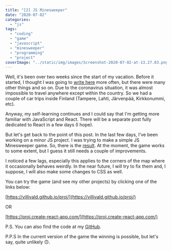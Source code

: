 ```yaml
---
title: "[2] JS Minesweeper"
date: "2020-07-02"
categories:
  - "js"
tags:
  - "coding"
  - "game"
  - "javascript"
  - "minesweeper"
  - "programming"
  - "project"
coverImage: "../static/img/images/Screenshot-2020-07-02-at-13.27.03.png"
---
```


Well, it's been over two weeks since the start of my vacation. Before it started, I thought I was going to [write here](https://create-react-app.com/) more often, but there were many other things and so on. Due to the coronavirus situation, it was almost impossible to travel anywhere except within the country. So we had a couple of car trips inside Finland (Tampere, Lahti, Järvenpää, Kirkkonummi, etc).

Anyway, my self-learning continues and I could say that I'm getting more familiar with JavaScript and React. There will be a separate post fully dedicated to React in a few days (I hope).

But let's get back to the point of this post. In the last few days, I've been working on a minor JS project. I was trying to make a simple JS Minesweeper game. So, there is the [result](https://proj.create-react-app.com/Projects/MineSweeper/index.html). At the moment, the game works to some extent, but I guess it still needs a couple of improvements.

I noticed a few lags, especially this applies to the corners of the map where it occasionally behaves weirdly. In the near future, I will try to fix them and, I suppose, I will also make some changes to CSS as well.

You can try the game (and see my other projects) by clicking one of the links below:

[https://villivald.github.io/proj/](https://villivald.github.io/proj/)

OR

[https://proj.create-react-app.com/](https://proj.create-react-app.com/)

P.S. You can also find the code at my [GitHub](https://github.com/villivald/proj/tree/master/Projects/MineSweeper).

P.P.S In the current version of the game the winning is possible, but let's say, quite unlikely 🙃.
